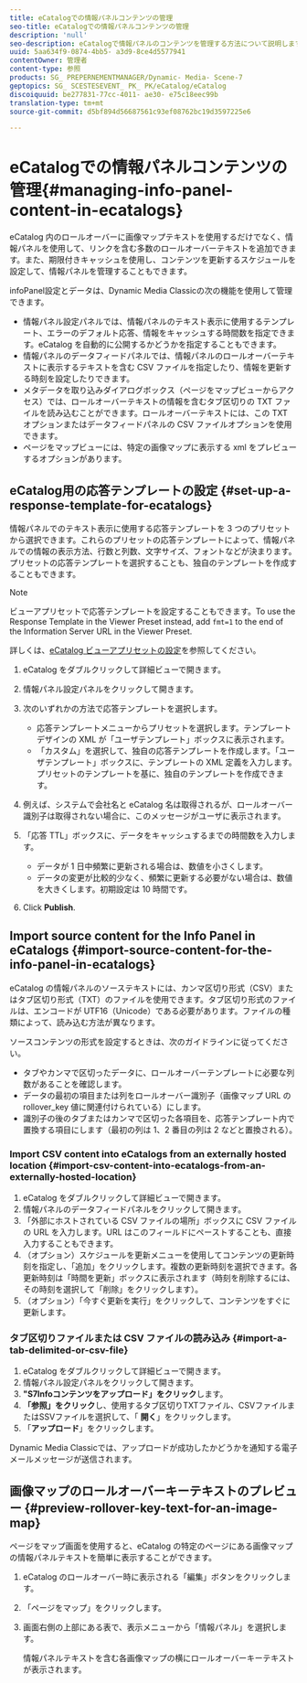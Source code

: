```yaml
---
title: eCatalogでの情報パネルコンテンツの管理
seo-title: eCatalogでの情報パネルコンテンツの管理
description: 'null'
seo-description: eCatalogで情報パネルのコンテンツを管理する方法について説明します。
uuid: 5aa634f9-0874-4bb5- a3d9-8ce4d5577941
contentOwner: 管理者
content-type: 参照
products: SG_ PREPERNEMENTMANAGER/Dynamic- Media- Scene-7
geptopics: SG_ SCESTESEVENT_ PK_ PK/eCatalog/eCatalog
discoiquuid: be277831-77cc-4011- ae30- e75c18eec99b
translation-type: tm+mt
source-git-commit: d5bf894d56687561c93ef08762bc19d3597225e6

---
```



# eCatalogでの情報パネルコンテンツの管理{#managing-info-panel-content-in-ecatalogs}

eCatalog 内のロールオーバーに画像マップテキストを使用するだけでなく、情報パネルを使用して、リンクを含む多数のロールオーバーテキストを追加できます。また、期限付きキャッシュを使用し、コンテンツを更新するスケジュールを設定して、情報パネルを管理することもできます。

infoPanel設定とデータは、Dynamic Media Classicの次の機能を使用して管理できます。

* 情報パネル設定パネルでは、情報パネルのテキスト表示に使用するテンプレート、エラーのデフォルト応答、情報をキャッシュする時間数を指定できます。eCatalog を自動的に公開するかどうかを指定することもできます。
* 情報パネルのデータフィードパネルでは、情報パネルのロールオーバーテキストに表示するテキストを含む CSV ファイルを指定したり、情報を更新する時刻を設定したりできます。
* メタデータを取り込みダイアログボックス（ページをマップビューからアクセス）では、ロールオーバーテキストの情報を含むタブ区切りの TXT ファイルを読み込むことができます。ロールオーバーテキストには、この TXT オプションまたはデータフィードパネルの CSV ファイルオプションを使用できます。
* ページをマップビューには、特定の画像マップに表示する xml をプレビューするオプションがあります。

## eCatalog用の応答テンプレートの設定 {#set-up-a-response-template-for-ecatalogs}

情報パネルでのテキスト表示に使用する応答テンプレートを 3 つのプリセットから選択できます。これらのプリセットの応答テンプレートによって、情報パネルでの情報の表示方法、行数と列数、文字サイズ、フォントなどが決まります。プリセットの応答テンプレートを選択することも、独自のテンプレートを作成することもできます。

>[!NOTE]
>
>ビューアプリセットで応答テンプレートを設定することもできます。To use the Response Template in the Viewer Preset instead, add `fmt=1` to the end of the Information Server URL in the Viewer Preset.
>
>詳しくは、[eCatalog ビューアプリセットの設定](setting-ecatalog-viewer-presets.md#setting_up_ecatalog_viewer_presets)を参照してください。

1. eCatalog をダブルクリックして詳細ビューで開きます。
1. 情報パネル設定パネルをクリックして開きます。
1. 次のいずれかの方法で応答テンプレートを選択します。

   * 応答テンプレートメニューからプリセットを選択します。テンプレートデザインの XML が「ユーザテンプレート」ボックスに表示されます。
   * 「カスタム」を選択して、独自の応答テンプレートを作成します。「ユーザテンプレート」ボックスに、テンプレートの XML 定義を入力します。プリセットのテンプレートを基に、独自のテンプレートを作成できます。

1. 例えば、システムで会社名と eCatalog 名は取得されるが、ロールオーバー識別子は取得されない場合に、このメッセージがユーザに表示されます。
1. 「応答 TTL」ボックスに、データをキャッシュするまでの時間数を入力します。

   * データが 1 日中頻繁に更新される場合は、数値を小さくします。
   * データの変更が比較的少なく、頻繁に更新する必要がない場合は、数値を大きくします。初期設定は 10 時間です。

1. Click **Publish**.

## Import source content for the Info Panel in eCatalogs {#import-source-content-for-the-info-panel-in-ecatalogs}

eCatalog の情報パネルのソーステキストには、カンマ区切り形式（CSV）またはタブ区切り形式（TXT）のファイルを使用できます。タブ区切り形式のファイルは、エンコードが UTF16（Unicode）である必要があります。ファイルの種類によって、読み込む方法が異なります。

ソースコンテンツの形式を設定するときは、次のガイドラインに従ってください。

* タブやカンマで区切ったデータに、ロールオーバーテンプレートに必要な列数があることを確認します。
* データの最初の項目または列をロールオーバー識別子（画像マップ URL の rollover_key 値に関連付けられている）にします。
* 識別子の後のタブまたはカンマで区切った各項目を、応答テンプレート内で置換する項目にします（最初の列は $1$、2 番目の列は $2$ などと置換される）。

### Import CSV content into eCatalogs from an externally hosted location {#import-csv-content-into-ecatalogs-from-an-externally-hosted-location}

1. eCatalog をダブルクリックして詳細ビューで開きます。
1. 情報パネルのデータフィードパネルをクリックして開きます。
1. 「外部にホストされている CSV ファイルの場所」ボックスに CSV ファイルの URL を入力します。URL はこのフィールドにペーストすることも、直接入力することもできます。
1. （オプション）スケジュールを更新メニューを使用してコンテンツの更新時刻を指定し、「追加」をクリックします。複数の更新時刻を選択できます。各更新時刻は「時間を更新」ボックスに表示されます（時刻を削除するには、その時刻を選択して「削除」をクリックします）。
1. （オプション）「今すぐ更新を実行」をクリックして、コンテンツをすぐに更新します。

### タブ区切りファイルまたは CSV ファイルの読み込み {#import-a-tab-delimited-or-csv-file}

<!-- 

Comment Type: remark
Last Modified By: unknown unknown 
Last Modified Date: 

<p>SR changed this section 10/23/2012</p>

 -->

1. eCatalog をダブルクリックして詳細ビューで開きます。
1. 情報パネル設定パネルをクリックして開きます。
1. **"S7Infoコンテンツをアップロード」をクリック**&#x200B;します。
1. **「参照」をクリック**&#x200B;し、使用するタブ区切りTXTファイル、CSVファイルまたはSSVファイルを選択して、「 **開く**」をクリックします。
1. 「**アップロード**」をクリックします。

Dynamic Media Classicでは、アップロードが成功したかどうかを通知する電子メールメッセージが送信されます。

## 画像マップのロールオーバーキーテキストのプレビュー {#preview-rollover-key-text-for-an-image-map}

ページをマップ画面を使用すると、eCatalog の特定のページにある画像マップの情報パネルテキストを簡単に表示することができます。

1. eCatalog のロールオーバー時に表示される「編集」ボタンをクリックします。
1. 「ページをマップ」をクリックします。
1. 画面右側の上部にある表で、表示メニューから「情報パネル」を選択します。

   情報パネルテキストを含む各画像マップの横にロールオーバーキーテキストが表示されます。


